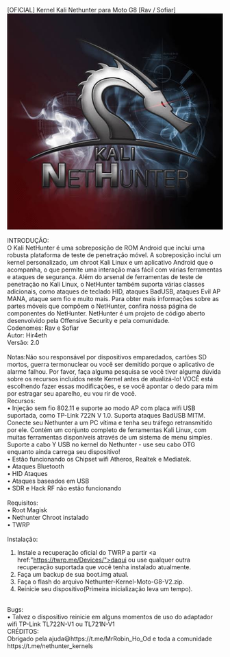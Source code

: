 [OFICIAL] Kernel Kali Nethunter para Moto G8 [Rav / Sofiar]
<img src="/docs/logo.png" alt="Logo"/>

INTRODUÇÃO:<br/>
O Kali NetHunter é uma sobreposição de ROM Android que inclui uma robusta plataforma de teste de penetração móvel. A sobreposição inclui um kernel personalizado, um chroot Kali Linux e um aplicativo Android que o acompanha, o que permite uma interação mais fácil com várias ferramentas e ataques de segurança. Além do arsenal de ferramentas de teste de penetração no Kali Linux, o NetHunter também suporta várias classes adicionais, como ataques de teclado HID, ataques BadUSB, ataques Evil AP MANA, ataque sem fio e muito mais. Para obter mais informações sobre as partes móveis que compõem o NetHunter, confira nossa página de componentes do NetHunter. NetHunter é um projeto de código aberto desenvolvido pela Offensive Security e pela comunidade.
<br/>
Codenomes: Rav e Sofiar<br/>
Autor: Hir4eth<br/>
Versão: 2.0<br/>
<br/>
Notas:Não sou responsável por dispositivos emparedados, cartões SD mortos, guerra termonuclear ou você ser demitido porque o aplicativo de alarme falhou. Por favor, faça alguma pesquisa se você tiver alguma dúvida sobre os recursos incluídos neste Kernel antes de atualizá-lo! VOCÊ está escolhendo fazer essas modificações, e se você apontar o dedo para mim por estragar seu aparelho, eu vou rir de você.
<br/>
Recursos:<br/>
• Injeção sem fio 802.11 e suporte ao modo AP com placa wifi USB suportada, como TP-Link 722N V 1.0.
Suporta ataques BadUSB MITM. Conecte seu Nethunter a um PC vítima e tenha seu tráfego retransmitido por ele.
Contém um conjunto completo de ferramentas Kali Linux, com muitas ferramentas disponíveis através de um sistema de menu simples.
Suporte a cabo Y USB no kernel do Nethunter - use seu cabo OTG enquanto ainda carrega seu dispositivo!
<br/>
• Estão funcionando os Chipset wifi Atheros, Realtek e Mediatek.<br/>
• Ataques Bluetooth<br/>
• HID Ataques<br/>
• Ataques baseados em USB<br/>
• SDR e Hack RF não estão funcionando<br/>
<br/>
Requisitos:<br/>
• Root Magisk<br/>
• Nethunter Chroot instalado<br/>
• TWRP<br/>
<br/>
Instalação:<br/>
1. Instale a recuperação oficial do TWRP a partir <a href:"https://twrp.me/Devices/">daqui<a/> ou use qualquer outra recuperação suportada que você tenha instalado atualmente.<br/>
2. Faça um backup de sua boot.img atual.<br/>
3. Faça o flash do arquivo Nethunter-Kernel-Moto-G8-V2.zip.<br/>
4. Reinicie seu dispositivo(Primeira inicialização leva um tempo).<br/>
<br/>
Bugs:<br/>
• Talvez o dispositivo reinicie em alguns momentos de uso do adaptador wifi TP-Link TL722N-V1 ou TL721N-V1
<br/>
CRÉDITOS:<br/>
Obrigado pela ajuda😃https://t.me/MrRobin_Ho_Od e toda a comunidade 
https://t.me/nethunter_kernels

